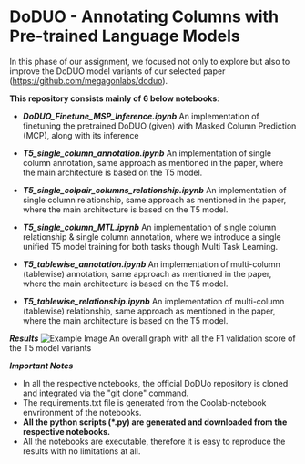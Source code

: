 
# DoDUO - Annotating Columns with Pre-trained Language Models

In this phase of our assignment, we focused not only to explore but also to improve 
the DoDUO model variants of our selected paper (https://github.com/megagonlabs/doduo).

**This repository consists mainly of 6 below notebooks**:
* ***DoDUO_Finetune_MSP_Inference.ipynb***
  An implementation of finetuning the pretrained DoDUO (given) 
  with Masked Column Prediction (MCP), along with its inference
  
* ***T5_single_column_annotation.ipynb***
  An implementation of single column annotation, same approach as mentioned in the paper,
  where the main architecture is based on the T5 model.

* ***T5_single_colpair_columns_relationship.ipynb***
  An implementation of single column relationship, same approach as mentioned in the paper,
  where the main architecture is based on the T5 model.

* ***T5_single_column_MTL.ipynb***
  An implementation of single column relationship & single column annotation, 
  where we introduce a single unified T5 model training for both tasks though 
  Multi Task Learning.

* ***T5_tablewise_annotation.ipynb***
  An implementation of multi-column (tablewise) annotation, same approach as mentioned in the paper,
  where the main architecture is based on the T5 model.

* ***T5_tablewise_relationship.ipynb***
  An implementation of multi-column (tablewise) relationship, same approach as mentioned in the paper,
  where the main architecture is based on the T5 model.

***Results***
![Example Image](images/example.png)
An overall graph with all the F1 validation score of the T5 model variants

***Important Notes***
- In all the respective notebooks, the official DoDUo repository is cloned and integrated
  via the "git clone" command.
- The requirements.txt file is generated from the Coolab-notebook envrironment of the notebooks.
- **All the python scripts (\*.py) are generated and downloaded from the respective notebooks.**
- All the notebooks are executable, therefore it is easy to reproduce the results with no limitations at all.

